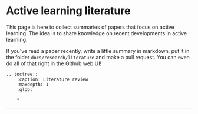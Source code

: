 # Active learning literature

This page is here to collect summaries of papers that focus on active learning.
The idea is to share knowledge on recent developments in active learning.

If you've read a paper recently, write a little summary in markdown, put it in
the folder `docs/research/literature` and make a pull request. You can even do all of
that right in the Github web UI!

```eval_rst
.. toctree::
    :caption: Literature review
    :maxdepth: 1
    :glob:

    *
```

---